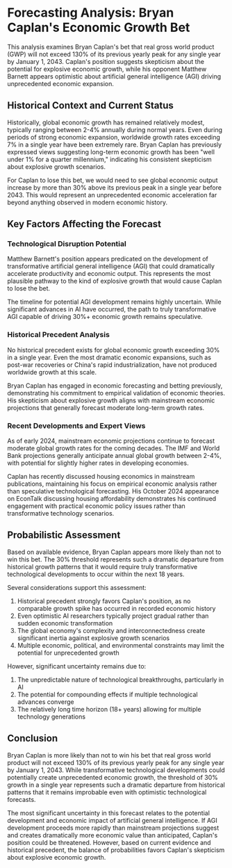 # Forecasting Analysis: Bryan Caplan's Economic Growth Bet

This analysis examines Bryan Caplan's bet that real gross world product (GWP) will not exceed 130% of its previous yearly peak for any single year by January 1, 2043. Caplan's position suggests skepticism about the potential for explosive economic growth, while his opponent Matthew Barnett appears optimistic about artificial general intelligence (AGI) driving unprecedented economic expansion.

## Historical Context and Current Status

Historically, global economic growth has remained relatively modest, typically ranging between 2-4% annually during normal years. Even during periods of strong economic expansion, worldwide growth rates exceeding 7% in a single year have been extremely rare. Bryan Caplan has previously expressed views suggesting long-term economic growth has been "well under 1% for a quarter millennium," indicating his consistent skepticism about explosive growth scenarios.

For Caplan to lose this bet, we would need to see global economic output increase by more than 30% above its previous peak in a single year before 2043. This would represent an unprecedented economic acceleration far beyond anything observed in modern economic history.

## Key Factors Affecting the Forecast

### Technological Disruption Potential

Matthew Barnett's position appears predicated on the development of transformative artificial general intelligence (AGI) that could dramatically accelerate productivity and economic output. This represents the most plausible pathway to the kind of explosive growth that would cause Caplan to lose the bet.

The timeline for potential AGI development remains highly uncertain. While significant advances in AI have occurred, the path to truly transformative AGI capable of driving 30%+ economic growth remains speculative.

### Historical Precedent Analysis

No historical precedent exists for global economic growth exceeding 30% in a single year. Even the most dramatic economic expansions, such as post-war recoveries or China's rapid industrialization, have not produced worldwide growth at this scale.

Bryan Caplan has engaged in economic forecasting and betting previously, demonstrating his commitment to empirical validation of economic theories. His skepticism about explosive growth aligns with mainstream economic projections that generally forecast moderate long-term growth rates.

### Recent Developments and Expert Views

As of early 2024, mainstream economic projections continue to forecast moderate global growth rates for the coming decades. The IMF and World Bank projections generally anticipate annual global growth between 2-4%, with potential for slightly higher rates in developing economies.

Caplan has recently discussed housing economics in mainstream publications, maintaining his focus on empirical economic analysis rather than speculative technological forecasting. His October 2024 appearance on EconTalk discussing housing affordability demonstrates his continued engagement with practical economic policy issues rather than transformative technology scenarios.

## Probabilistic Assessment

Based on available evidence, Bryan Caplan appears more likely than not to win this bet. The 30% threshold represents such a dramatic departure from historical growth patterns that it would require truly transformative technological developments to occur within the next 18 years.

Several considerations support this assessment:

1. Historical precedent strongly favors Caplan's position, as no comparable growth spike has occurred in recorded economic history
2. Even optimistic AI researchers typically project gradual rather than sudden economic transformation
3. The global economy's complexity and interconnectedness create significant inertia against explosive growth scenarios
4. Multiple economic, political, and environmental constraints may limit the potential for unprecedented growth

However, significant uncertainty remains due to:

1. The unpredictable nature of technological breakthroughs, particularly in AI
2. The potential for compounding effects if multiple technological advances converge
3. The relatively long time horizon (18+ years) allowing for multiple technology generations

## Conclusion

Bryan Caplan is more likely than not to win his bet that real gross world product will not exceed 130% of its previous yearly peak for any single year by January 1, 2043. While transformative technological developments could potentially create unprecedented economic growth, the threshold of 30% growth in a single year represents such a dramatic departure from historical patterns that it remains improbable even with optimistic technological forecasts.

The most significant uncertainty in this forecast relates to the potential development and economic impact of artificial general intelligence. If AGI development proceeds more rapidly than mainstream projections suggest and creates dramatically more economic value than anticipated, Caplan's position could be threatened. However, based on current evidence and historical precedent, the balance of probabilities favors Caplan's skepticism about explosive economic growth.